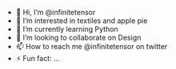 - 👋 Hi, I’m @infinitetensor
- 👀 I’m interested in textiles and apple pie
- 🌱 I’m currently learning Python
- 💞️ I’m looking to collaborate on Design
- 📫 How to reach me @infinitetensor on twitter
- ⚡ Fun fact: ...

<!---
infinitetensor/infinitetensor is a ✨ special ✨ repository because its `README.md` (this file) appears on your GitHub profile.
You can click the Preview link to take a look at your changes.
--->
